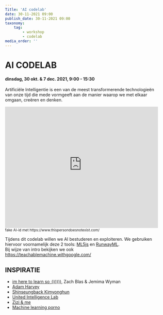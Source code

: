 ```yaml
---
Title: 'AI codelab'
date: 30-11-2021 09:00
publish_date: 30-11-2021 09:00
taxonomy:
    tag:
        - workshop
        - codelab
media_order: ''
---
```

# AI CODELAB
#### dinsdag, 30 okt. & 7 dec. 2021, 9:00 - 15:30
Artificiële Intelligentie is een van de meest transformerende technologieën van onze tijd die mede vormgeeft aan de manier waarop we met elkaar omgaan, creëren en denken.

<iframe src="https://www.thispersondoesnotexist.com/" width="100%" height="400" style="border:none; background-color:#FFF;"></iframe>
<sub>fake AI-id met https://www.thispersondoesnotexist.com/</sub>

Tijdens dit codelab willen we AI bestuderen en exploiteren.
We gebruiken hiervoor voornamelijk deze 2 tools: [ML5js](https://ml5js.org/) en [RunwayML](https://runwayml.com/).     
Bij wijze van intro bekijken we ook https://teachablemachine.withgoogle.com/

## INSPIRATIE
- [im here to learn so :))))))](https://zachblas.info/works/im-here-to-learn-so/), Zach Blas & Jemima Wyman
- [Adam Harvey](https://ahprojects.com/projects/)
- [Shinseungback Kimyonghun](http://ssbkyh.com/)
- [United Intelligence Lab](https://caim.app/)
- [Zizi & me](https://www.jakeelwes.com/project-zizi-and-me.html)
- [Machine learning porno](https://www.jakeelwes.com/project-MLPorn.html)
